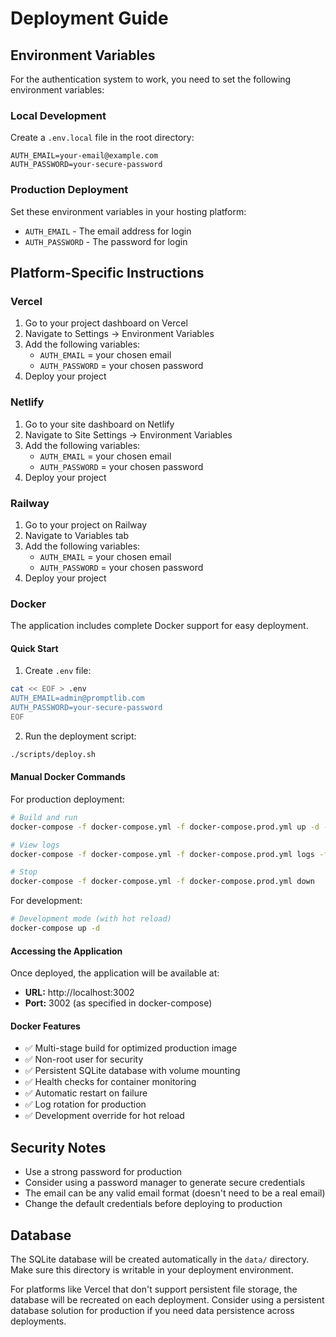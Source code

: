 # Deployment Guide

## Environment Variables

For the authentication system to work, you need to set the following environment variables:

### Local Development

Create a `.env.local` file in the root directory:

```env
AUTH_EMAIL=your-email@example.com
AUTH_PASSWORD=your-secure-password
```

### Production Deployment

Set these environment variables in your hosting platform:

- `AUTH_EMAIL` - The email address for login
- `AUTH_PASSWORD` - The password for login

## Platform-Specific Instructions

### Vercel

1. Go to your project dashboard on Vercel
2. Navigate to Settings → Environment Variables
3. Add the following variables:
   - `AUTH_EMAIL` = your chosen email
   - `AUTH_PASSWORD` = your chosen password
4. Deploy your project

### Netlify

1. Go to your site dashboard on Netlify
2. Navigate to Site Settings → Environment Variables
3. Add the following variables:
   - `AUTH_EMAIL` = your chosen email
   - `AUTH_PASSWORD` = your chosen password
4. Deploy your project

### Railway

1. Go to your project on Railway
2. Navigate to Variables tab
3. Add the following variables:
   - `AUTH_EMAIL` = your chosen email
   - `AUTH_PASSWORD` = your chosen password
4. Deploy your project

### Docker

The application includes complete Docker support for easy deployment.

#### Quick Start

1. Create `.env` file:
```bash
cat << EOF > .env
AUTH_EMAIL=admin@promptlib.com
AUTH_PASSWORD=your-secure-password
EOF
```

2. Run the deployment script:
```bash
./scripts/deploy.sh
```

#### Manual Docker Commands

For production deployment:
```bash
# Build and run
docker-compose -f docker-compose.yml -f docker-compose.prod.yml up -d --build

# View logs
docker-compose -f docker-compose.yml -f docker-compose.prod.yml logs -f

# Stop
docker-compose -f docker-compose.yml -f docker-compose.prod.yml down
```

For development:
```bash
# Development mode (with hot reload)
docker-compose up -d
```

#### Accessing the Application

Once deployed, the application will be available at:
- **URL:** http://localhost:3002
- **Port:** 3002 (as specified in docker-compose)

#### Docker Features

- ✅ Multi-stage build for optimized production image
- ✅ Non-root user for security
- ✅ Persistent SQLite database with volume mounting
- ✅ Health checks for container monitoring
- ✅ Automatic restart on failure
- ✅ Log rotation for production
- ✅ Development override for hot reload

## Security Notes

- Use a strong password for production
- Consider using a password manager to generate secure credentials
- The email can be any valid email format (doesn't need to be a real email)
- Change the default credentials before deploying to production

## Database

The SQLite database will be created automatically in the `data/` directory. Make sure this directory is writable in your deployment environment.

For platforms like Vercel that don't support persistent file storage, the database will be recreated on each deployment. Consider using a persistent database solution for production if you need data persistence across deployments.
